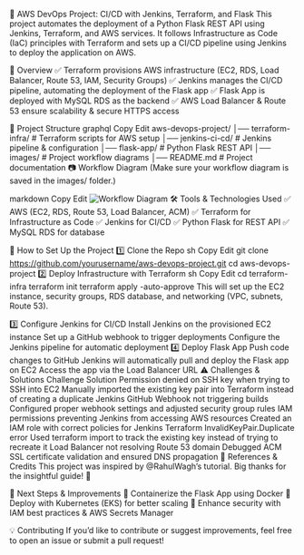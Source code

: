 🚀 AWS DevOps Project: CI/CD with Jenkins, Terraform, and Flask
This project automates the deployment of a Python Flask REST API using Jenkins, Terraform, and AWS services. It follows Infrastructure as Code (IaC) principles with Terraform and sets up a CI/CD pipeline using Jenkins to deploy the application on AWS.

📌 Overview
✅ Terraform provisions AWS infrastructure (EC2, RDS, Load Balancer, Route 53, IAM, Security Groups)
✅ Jenkins manages the CI/CD pipeline, automating the deployment of the Flask app
✅ Flask App is deployed with MySQL RDS as the backend
✅ AWS Load Balancer & Route 53 ensure scalability & secure HTTPS access

📂 Project Structure
graphql
Copy
Edit
aws-devops-project/
│── terraform-infra/    # Terraform scripts for AWS setup
│── jenkins-ci-cd/      # Jenkins pipeline & configuration
│── flask-app/          # Python Flask REST API
│── images/             # Project workflow diagrams
│── README.md           # Project documentation
📷 Workflow Diagram
(Make sure your workflow diagram is saved in the images/ folder.)

markdown
Copy
Edit
![Workflow Diagram](images/workflow-diagram.png)
🛠️ Tools & Technologies Used
✅ AWS (EC2, RDS, Route 53, Load Balancer, ACM)
✅ Terraform for Infrastructure as Code
✅ Jenkins for CI/CD
✅ Python Flask for REST API
✅ MySQL RDS for database

🔧 How to Set Up the Project
1️⃣ Clone the Repo
sh
Copy
Edit
git clone https://github.com/yourusername/aws-devops-project.git
cd aws-devops-project
2️⃣ Deploy Infrastructure with Terraform
sh
Copy
Edit
cd terraform-infra
terraform init
terraform apply -auto-approve
This will set up the EC2 instance, security groups, RDS database, and networking (VPC, subnets, Route 53).

3️⃣ Configure Jenkins for CI/CD
Install Jenkins on the provisioned EC2 instance
Set up a GitHub webhook to trigger deployments
Configure the Jenkins pipeline for automatic deployment
4️⃣ Deploy Flask App
Push code changes to GitHub
Jenkins will automatically pull and deploy the Flask app on EC2
Access the app via the Load Balancer URL
⚠️ Challenges & Solutions
Challenge	Solution
Permission denied on SSH key when trying to SSH into EC2	Manually imported the existing key pair into Terraform instead of creating a duplicate
Jenkins GitHub Webhook not triggering builds	Configured proper webhook settings and adjusted security group rules
IAM permissions preventing Jenkins from accessing AWS resources	Created an IAM role with correct policies for Jenkins
Terraform InvalidKeyPair.Duplicate error	Used terraform import to track the existing key instead of trying to recreate it
Load Balancer not resolving Route 53 domain	Debugged ACM SSL certificate validation and ensured DNS propagation
📎 References & Credits
This project was inspired by @RahulWagh’s tutorial. Big thanks for the insightful guide! 🙌

📌 Next Steps & Improvements
🚀 Containerize the Flask App using Docker
🚀 Deploy with Kubernetes (EKS) for better scaling
🚀 Enhance security with IAM best practices & AWS Secrets Manager

💡 Contributing
If you’d like to contribute or suggest improvements, feel free to open an issue or submit a pull request!
